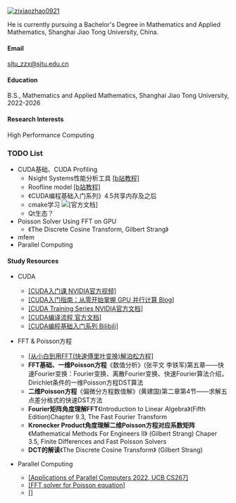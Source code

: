 

[![zixiaozhao0921](https://img.shields.io/badge/zixiaozhao0921-github-blue?logo=github)](https://github.com/zixiaozhao0921)[]()

He is currently pursuing a Bachelor's Degree in Mathematics and Applied Mathematics, Shanghai Jiao Tong University, China.



#### Email
sjtu_zzx@sjtu.edu.cn

#### Education
B.S., Mathematics and Applied Mathematics, Shanghai Jiao Tong University, 2022-2026

#### Research Interests
High Performance Computing

### TODO List

- CUDA基础、CUDA Profiling
	- Nsight Systems性能分析工具 [[b站教程]](https://www.bilibili.com/video/BV1UP411s7nE/?spm_id_from=333.337.search-card.all.click&vd_source=b2fcf1c28abf8bb0d1f1c65bb8775bd0)
	- Roofline model [[b站教程]](https://www.bilibili.com/video/BV1f34y1G741?spm_id_from=333.788.videopod.sections&vd_source=b2fcf1c28abf8bb0d1f1c65bb8775bd0)
	- 《CUDA编程基础入门系列》4.5共享内存及之后
	- cmake学习 ![[官方文档]](https://cmake.org/documentation/)
	- Qt生态？
- Poisson Solver Using FFT on GPU
	- 《The Discrete Cosine Transform, Gilbert Strang》
- mfem
- Parallel Computing


#### Study Resources

- CUDA

	- [[CUDA入门课 NVIDIA官方视频]](https://www.bilibili.com/video/BV1JJ4m1P7xW/?spm_id_from=333.337.search-card.all.click&vd_source=b2fcf1c28abf8bb0d1f1c65bb8775bd0)
	- [[CUDA入门指南：从零开始掌握 GPU 并行计算 Blog]](https://blog.csdn.net/weixin_47231119/article/details/146244732)
	- [[CUDA Training Series NVIDIA官方文档]](https://www.olcf.ornl.gov/cuda-training-series/)
	- [[CUDA编译流程 官方文档]](https://docs.nvidia.com/cuda/cuda-compiler-driver-nvcc/index.html)
	- [[CUDA编程基础入门系列 Bilibili]](https://www.bilibili.com/video/BV1sM4y1x7of?spm_id_from=333.788.videopod.episodes&vd_source=b2fcf1c28abf8bb0d1f1c65bb8775bd0&p=13)


- FFT & Poisson方程

	- [[从小白到用FFT(快速傅里叶变换)解泊松方程]](https://zhuanlan.zhihu.com/p/391398462)
	- **FFT基础、一维Poisson方程**《数值分析》(张平文 李铁军)第五章——快速Fourier变换：Fourier变换、离散Fourier变换、快速Fourier算法介绍，Dirichlet条件的一维Poisson方程DST算法
	- **二维Poisson方程**《偏微分方程数值解》(黄建国)第二章第4节——求解五点差分格式的快速DST方法
	- **Fourier矩阵角度理解FFT**《Introduction to Linear Algebra》(Fifth Edition)Chapter 9.3, The Fast Fourier Transform
	- **Kronecker Product角度理解二维Poisson方程对应系数矩阵**《Mathematical Methods For Engineers II》 (Gilbert Strang) Chaper 3.5, Finite Differences and Fast Poisson Solvers
	- **DCT的解读**《The Discrete Cosine Transform》 (Gilbert Strang)

- Parallel Computing

	- [[Applications of Parallel Computers 2022, UCB CS267]](https://sites.google.com/lbl.gov/cs267-spr2022)
	- [[FFT solver for Poisson equation]](https://youjunhu.github.io/research_notes/particle_simulation/particle_simulationsu24.html)
	- [[]]()

	





